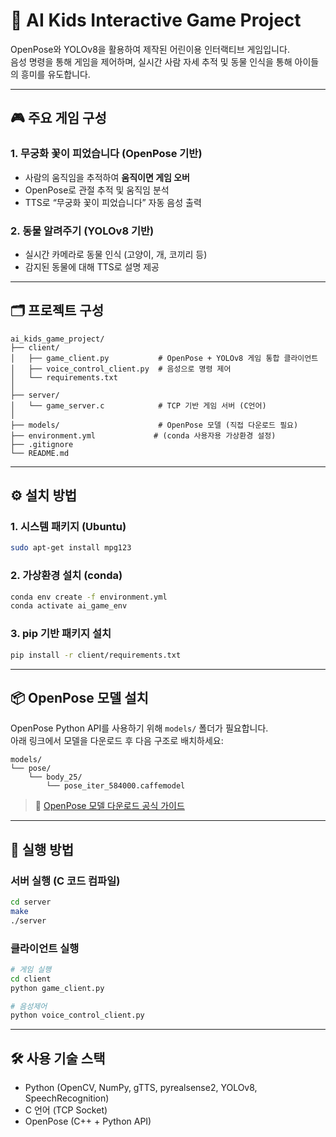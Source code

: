 # 🧠 AI Kids Interactive Game Project

OpenPose와 YOLOv8을 활용하여 제작된 어린이용 인터랙티브 게임입니다.  
음성 명령을 통해 게임을 제어하며, 실시간 사람 자세 추적 및 동물 인식을 통해 아이들의 흥미를 유도합니다.

---

## 🎮 주요 게임 구성

### 1. 무궁화 꽃이 피었습니다 (OpenPose 기반)
- 사람의 움직임을 추적하여 **움직이면 게임 오버**
- OpenPose로 관절 추적 및 움직임 분석
- TTS로 “무궁화 꽃이 피었습니다” 자동 음성 출력

### 2. 동물 알려주기 (YOLOv8 기반)
- 실시간 카메라로 동물 인식 (고양이, 개, 코끼리 등)
- 감지된 동물에 대해 TTS로 설명 제공

---

## 🗂 프로젝트 구성

```plaintext
ai_kids_game_project/
├── client/
│   ├── game_client.py           # OpenPose + YOLOv8 게임 통합 클라이언트
│   ├── voice_control_client.py  # 음성으로 명령 제어
│   └── requirements.txt
│
├── server/
│   └── game_server.c            # TCP 기반 게임 서버 (C언어)
│
├── models/                      # OpenPose 모델 (직접 다운로드 필요)
├── environment.yml             # (conda 사용자용 가상환경 설정)
├── .gitignore
└── README.md
```

---

## ⚙️ 설치 방법

### 1. 시스템 패키지 (Ubuntu)
```bash
sudo apt-get install mpg123
```

### 2. 가상환경 설치 (conda)
```bash
conda env create -f environment.yml
conda activate ai_game_env
```

### 3. pip 기반 패키지 설치
```bash
pip install -r client/requirements.txt
```

---

## 📦 OpenPose 모델 설치

OpenPose Python API를 사용하기 위해 `models/` 폴더가 필요합니다.  
아래 링크에서 모델을 다운로드 후 다음 구조로 배치하세요:

```
models/
└── pose/
    └── body_25/
        └── pose_iter_584000.caffemodel
```

> 📌 [OpenPose 모델 다운로드 공식 가이드](https://github.com/CMU-Perceptual-Computing-Lab/openpose/blob/master/doc/installation/0_index.md#models-download)

---

## 🚀 실행 방법

### 서버 실행 (C 코드 컴파일)
```bash
cd server
make
./server
```

### 클라이언트 실행
```bash
# 게임 실행
cd client
python game_client.py

# 음성제어
python voice_control_client.py
```

---

## 🛠 사용 기술 스택

- Python (OpenCV, NumPy, gTTS, pyrealsense2, YOLOv8, SpeechRecognition)
- C 언어 (TCP Socket)
- OpenPose (C++ + Python API)
